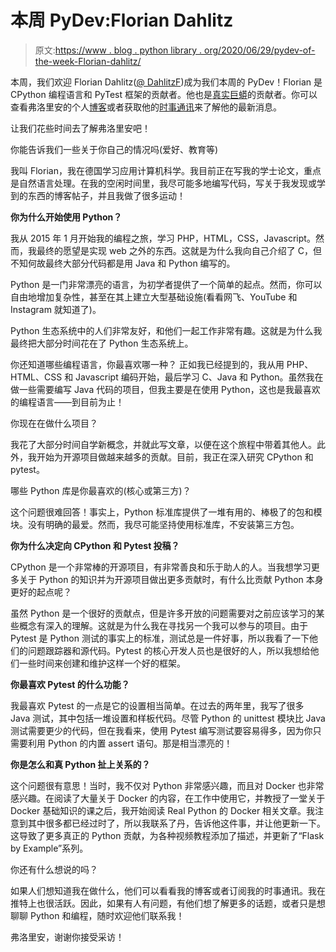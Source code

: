 # 本周 PyDev:Florian Dahlitz

> 原文:[https://www . blog . python library . org/2020/06/29/pydev-of-the-week-Florian-dahlitz/](https://www.blog.pythonlibrary.org/2020/06/29/pydev-of-the-week-florian-dahlitz/)

本周，我们欢迎 Florian Dahlitz([@ DahlitzF](https://twitter.com/DahlitzF))成为我们本周的 PyDev！Florian 是 CPython 编程语言和 PyTest 框架的贡献者。他也是[真实巨蟒](https://realpython.com/team/fdahlitz/)的贡献者。你可以查看弗洛里安的个人[博客](https://florian-dahlitz.de/blog)或者获取他的[时事通讯](https://florian-dahlitz.de/newsletter)来了解他的最新消息。

让我们花些时间去了解弗洛里安吧！

你能告诉我们一些关于你自己的情况吗(爱好、教育等)

我叫 Florian，我在德国学习应用计算机科学。我目前正在写我的学士论文，重点是自然语言处理。在我的空闲时间里，我尽可能多地编写代码，写关于我发现或学到的东西的博客帖子，并且我做了很多运动！

**你为什么开始使用 Python？**

我从 2015 年 1 月开始我的编程之旅，学习 PHP，HTML，CSS，Javascript。然而，我最终的愿望是实现 web 之外的东西。这就是为什么我向自己介绍了 C，但不知何故最终大部分代码都是用 Java 和 Python 编写的。

Python 是一门非常漂亮的语言，为初学者提供了一个简单的起点。然而，你可以自由地增加复杂性，甚至在其上建立大型基础设施(看看网飞、YouTube 和 Instagram 就知道了)。

Python 生态系统中的人们非常友好，和他们一起工作非常有趣。这就是为什么我最终把大部分时间花在了 Python 生态系统上。

你还知道哪些编程语言，你最喜欢哪一种？
正如我已经提到的，我从用 PHP、HTML、CSS 和 Javascript 编码开始，最后学习 C、Java 和 Python。虽然我在做一些需要编写 Java 代码的项目，但我主要是在使用 Python，这也是我最喜欢的编程语言——到目前为止！

你现在在做什么项目？

我花了大部分时间自学新概念，并就此写文章，以便在这个旅程中带着其他人。此外，我开始为开源项目做越来越多的贡献。目前，我正在深入研究 CPython 和 pytest。

哪些 Python 库是你最喜欢的(核心或第三方)？

这个问题很难回答！事实上，Python 标准库提供了一堆有用的、棒极了的包和模块。没有明确的最爱。然而，我尽可能坚持使用标准库，不安装第三方包。

**你为什么决定向 CPython 和 Pytest 投稿？**

CPython 是一个非常棒的开源项目，有非常善良和乐于助人的人。当我想学习更多关于 Python 的知识并为开源项目做出更多贡献时，有什么比贡献 Python 本身更好的起点呢？

虽然 Python 是一个很好的贡献点，但是许多开放的问题需要对之前应该学习的某些概念有深入的理解。这就是为什么我在寻找另一个我可以参与的项目。由于 Pytest 是 Python 测试的事实上的标准，测试总是一件好事，所以我看了一下他们的问题跟踪器和源代码。Pytest 的核心开发人员也是很好的人，所以我想给他们一些时间来创建和维护这样一个好的框架。

**你最喜欢 Pytest 的什么功能？**

我最喜欢 Pytest 的一点是它的设置相当简单。在过去的两年里，我写了很多 Java 测试，其中包括一堆设置和样板代码。尽管 Python 的 unittest 模块比 Java 测试需要更少的代码，但在我看来，使用 Pytest 编写测试要容易得多，因为你只需要利用 Python 的内置 assert 语句。那是相当漂亮的！

**你是怎么和真 Python 扯上关系的？**

这个问题很有意思！当时，我不仅对 Python 非常感兴趣，而且对 Docker 也非常感兴趣。在阅读了大量关于 Docker 的内容，在工作中使用它，并教授了一堂关于 Docker 基础知识的课之后，我开始阅读 Real Python 的 Docker 相关文章。我注意到其中很多都已经过时了，所以我联系了丹，告诉他这件事，并让他更新一下。这导致了更多真正的 Python 贡献，为各种视频教程添加了描述，并更新了“Flask by Example”系列。

你还有什么想说的吗？

如果人们想知道我在做什么，他们可以看看我的博客或者订阅我的时事通讯。我在推特上也很活跃。因此，如果有人有问题，有他们想了解更多的话题，或者只是想聊聊 Python 和编程，随时欢迎他们联系我！

弗洛里安，谢谢你接受采访！